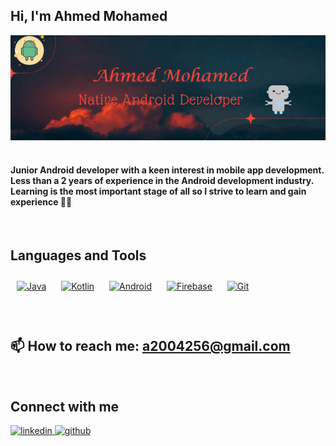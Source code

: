 ## Hi, I'm Ahmed Mohamed  

</p>
<img src="https://github.com/Ahmed27Mohamed27/Ahmed27Mohamed27/blob/main/Ahmed.png" alt="Ahmed27Mohamed27/Ahmed27Mohamed27/Ahmed" width="1490"/>

<br/>  
<br/> 

#### <div align="start">Junior Android developer with a keen interest in mobile app development. Less than a 2 years of experience in the Android development industry. Learning is the most important stage of all so I strive to learn and gain experience 👨‍💻 </div>  


<br/>  


## Languages and Tools 
 
<div align="start">  
<a href="https://www.java.com/" target="_blank"><img style="margin: 10px" src="https://profilinator.rishav.dev/skills-assets/java-original-wordmark.svg" alt="Java" height="50" /></a>  
<a href="https://kotlinlang.org/" target="_blank"><img style="margin: 10px" src="https://profilinator.rishav.dev/skills-assets/kotlinlang-icon.svg" alt="Kotlin" height="50" /></a>  
<a href="https://www.android.com/intl/en_in/" target="_blank"><img style="margin: 10px" src="https://profilinator.rishav.dev/skills-assets/android-original-wordmark.svg" alt="Android" height="50" /></a>  
<a href="https://firebase.google.com/" target="_blank"><img style="margin: 10px" src="https://profilinator.rishav.dev/skills-assets/firebase.png" alt="Firebase" height="50" /></a>  
<a href="https://github.com/" target="_blank"><img style="margin: 10px" src="https://profilinator.rishav.dev/skills-assets/git-scm-icon.svg" alt="Git" height="50" /></a>  
</div>


<br/>  
<br/>  


## 📫 How to reach me: a2004256@gmail.com 


<br/>  


## Connect with me  
<div align="start">
<a href="https://www.linkedin.com/in/ahmed-mohamed-961844295/" target="_blank">
<img src=https://img.shields.io/badge/linkedin-%231E77B5.svg?&style=for-the-badge&logo=linkedin&logoColor=white alt=linkedin style="margin-bottom: 5px;" />
</a>
<a href="https://github.com/Ahmed27Mohamed" target="_blank">
<img src=https://img.shields.io/badge/github-%2324292e.svg?&style=for-the-badge&logo=github&logoColor=white alt=github style="margin-bottom: 5px;" />
</a>  
</div>  
  
<br/>  
